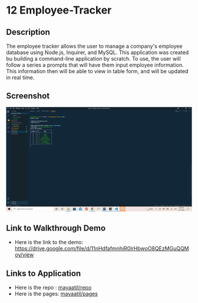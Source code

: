 # 12 Employee-Tracker

## Description

The employee tracker allows the user to manage a company's employee database using Node.js, Inquirer, and MySQL. This application was created bu building a command-line application by scratch. To use, the user will follow a series a prompts that will have them input employee information. This information then will be able to view in table form, and will be updated in real time.

## Screenshot

![The Employee Tracker includes a series of prompts that require user input](./images/employee-tracker.png)

## Link to Walkthrough Demo

- Here is the link to the demo: https://drive.google.com/file/d/11nHdfafmnhiR0lrHbwoO8QEzMGuQQMoy/view

## Links to Application

- Here is the repo : [mayaatil/repo](https://github.com/mayaatil/Employee-Tracker)
- Here is the pages: [mayaatil/pages](https://mayaatil.github.io/Employee-Tracker/)
